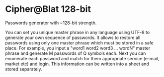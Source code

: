 # Cipher@Blat 128-bit

Passwords generator with ~128-bit strength.

You can set you unique master phrase in any language using UTF-8 to generate your own sequence of passwords. It allows to restore all passwords using only one master phrase which must be stored in a safe place. For example, you input a "word1 word2 word3 ... wordN" master phrase and generate M passwords of Q symbols each. Next you can enumerate each password and match for them appropriate service (e-mail, market etc) and login. This information can be written into a sheet and stored separately.
